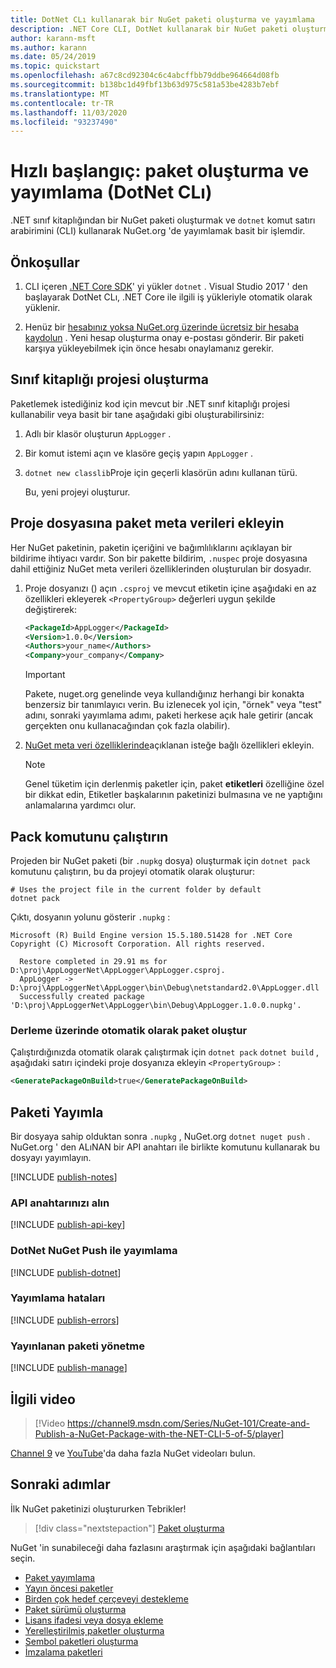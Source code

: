 ```yaml
---
title: DotNet CLı kullanarak bir NuGet paketi oluşturma ve yayımlama
description: .NET Core CLI, DotNet kullanarak bir NuGet paketi oluşturma ve yayımlama hakkında bir adım adım öğretici.
author: karann-msft
ms.author: karann
ms.date: 05/24/2019
ms.topic: quickstart
ms.openlocfilehash: a67c8cd92304c6c4abcffbb79ddbe964664d08fb
ms.sourcegitcommit: b138bc1d49fbf13b63d975c581a53be4283b7ebf
ms.translationtype: MT
ms.contentlocale: tr-TR
ms.lasthandoff: 11/03/2020
ms.locfileid: "93237490"
---
```

# <a name="quickstart-create-and-publish-a-package-dotnet-cli"></a>Hızlı başlangıç: paket oluşturma ve yayımlama (DotNet CLı)

.NET sınıf kitaplığından bir NuGet paketi oluşturmak ve `dotnet` komut satırı arabirimini (CLI) kullanarak NuGet.org 'de yayımlamak basit bir işlemdir.

## <a name="prerequisites"></a>Önkoşullar

1. CLI içeren [.NET Core SDK](https://www.microsoft.com/net/download/)' yi yükler `dotnet` . Visual Studio 2017 ' den başlayarak DotNet CLı, .NET Core ile ilgili iş yükleriyle otomatik olarak yüklenir.

1. Henüz bir [hesabınız yoksa NuGet.org üzerinde ücretsiz bir hesaba kaydolun](https://www.nuget.org/users/account/LogOn?returnUrl=%2F) . Yeni hesap oluşturma onay e-postası gönderir. Bir paketi karşıya yükleyebilmek için önce hesabı onaylamanız gerekir.

## <a name="create-a-class-library-project"></a>Sınıf kitaplığı projesi oluşturma

Paketlemek istediğiniz kod için mevcut bir .NET sınıf kitaplığı projesi kullanabilir veya basit bir tane aşağıdaki gibi oluşturabilirsiniz:

1. Adlı bir klasör oluşturun `AppLogger` .

1. Bir komut istemi açın ve klasöre geçiş yapın `AppLogger` .

1. `dotnet new classlib`Proje için geçerli klasörün adını kullanan türü.

   Bu, yeni projeyi oluşturur.

## <a name="add-package-metadata-to-the-project-file"></a>Proje dosyasına paket meta verileri ekleyin

Her NuGet paketinin, paketin içeriğini ve bağımlılıklarını açıklayan bir bildirime ihtiyacı vardır. Son bir pakette bildirim, `.nuspec` proje dosyasına dahil ettiğiniz NuGet meta verileri özelliklerinden oluşturulan bir dosyadır.

1. Proje dosyanızı () açın `.csproj` ve mevcut etiketin içine aşağıdaki en az özellikleri ekleyerek `<PropertyGroup>` değerleri uygun şekilde değiştirerek:

    ```xml
    <PackageId>AppLogger</PackageId>
    <Version>1.0.0</Version>
    <Authors>your_name</Authors>
    <Company>your_company</Company>
    ```

    > [!Important]
    > Pakete, nuget.org genelinde veya kullandığınız herhangi bir konakta benzersiz bir tanımlayıcı verin. Bu izlenecek yol için, "örnek" veya "test" adını, sonraki yayımlama adımı, paketi herkese açık hale getirir (ancak gerçekten onu kullanacağından çok fazla olabilir).

1. [NuGet meta veri özelliklerinde](/dotnet/core/tools/csproj#nuget-metadata-properties)açıklanan isteğe bağlı özellikleri ekleyin.

    > [!Note]
    > Genel tüketim için derlenmiş paketler için, paket **etiketleri** özelliğine özel bir dikkat edin, Etiketler başkalarının paketinizi bulmasına ve ne yaptığını anlamalarına yardımcı olur.

## <a name="run-the-pack-command"></a>Pack komutunu çalıştırın

Projeden bir NuGet paketi (bir `.nupkg` dosya) oluşturmak için `dotnet pack` komutunu çalıştırın, bu da projeyi otomatik olarak oluşturur:

```dotnetcli
# Uses the project file in the current folder by default
dotnet pack
```

Çıktı, dosyanın yolunu gösterir `.nupkg` :

```output
Microsoft (R) Build Engine version 15.5.180.51428 for .NET Core
Copyright (C) Microsoft Corporation. All rights reserved.

  Restore completed in 29.91 ms for D:\proj\AppLoggerNet\AppLogger\AppLogger.csproj.
  AppLogger -> D:\proj\AppLoggerNet\AppLogger\bin\Debug\netstandard2.0\AppLogger.dll
  Successfully created package 'D:\proj\AppLoggerNet\AppLogger\bin\Debug\AppLogger.1.0.0.nupkg'.
```

### <a name="automatically-generate-package-on-build"></a>Derleme üzerinde otomatik olarak paket oluştur

Çalıştırdığınızda otomatik olarak çalıştırmak için `dotnet pack` `dotnet build` , aşağıdaki satırı içindeki proje dosyanıza ekleyin `<PropertyGroup>` :

```xml
<GeneratePackageOnBuild>true</GeneratePackageOnBuild>
```

## <a name="publish-the-package"></a>Paketi Yayımla

Bir dosyaya sahip olduktan sonra `.nupkg` , NuGet.org `dotnet nuget push` . NuGet.org ' den ALıNAN bir API anahtarı ile birlikte komutunu kullanarak bu dosyayı yayımlayın.

[!INCLUDE [publish-notes](includes/publish-notes.md)]

### <a name="acquire-your-api-key"></a>API anahtarınızı alın

[!INCLUDE [publish-api-key](includes/publish-api-key.md)]

### <a name="publish-with-dotnet-nuget-push"></a>DotNet NuGet Push ile yayımlama

[!INCLUDE [publish-dotnet](includes/publish-dotnet.md)]

### <a name="publish-errors"></a>Yayımlama hataları

[!INCLUDE [publish-errors](includes/publish-errors.md)]

### <a name="manage-the-published-package"></a>Yayınlanan paketi yönetme

[!INCLUDE [publish-manage](includes/publish-manage.md)]

## <a name="related-video"></a>İlgili video

> [!Video https://channel9.msdn.com/Series/NuGet-101/Create-and-Publish-a-NuGet-Package-with-the-NET-CLI-5-of-5/player]

[Channel 9](https://channel9.msdn.com/Series/NuGet-101) ve [YouTube](https://www.youtube.com/playlist?list=PLdo4fOcmZ0oVLvfkFk8O9h6v2Dcdh2bh_)'da daha fazla NuGet videoları bulun.

## <a name="next-steps"></a>Sonraki adımlar

İlk NuGet paketinizi oluştururken Tebrikler!

> [!div class="nextstepaction"]
> [Paket oluşturma](../create-packages/creating-a-package-dotnet-cli.md)

NuGet 'in sunabileceği daha fazlasını araştırmak için aşağıdaki bağlantıları seçin.

- [Paket yayımlama](../nuget-org/publish-a-package.md)
- [Yayın öncesi paketler](../create-packages/Prerelease-Packages.md)
- [Birden çok hedef çerçeveyi destekleme](../create-packages/multiple-target-frameworks-project-file.md)
- [Paket sürümü oluşturma](../concepts/package-versioning.md)
- [Lisans ifadesi veya dosya ekleme](../reference/msbuild-targets#packing-a-license-expression-or-a-license-file)
- [Yerelleştirilmiş paketler oluşturma](../create-packages/creating-localized-packages.md)
- [Sembol paketleri oluşturma](../create-packages/symbol-packages-snupkg.md)
- [İmzalama paketleri](../create-packages/Sign-a-package.md)
